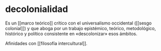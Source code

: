 # decolonialidad
Es un [[marco teórico]] crítico con el universalismo occidental ([[sesgo colonial]]) y que aboga por un trabajo epistémico, teórico, metodológico, histórico y político consistente en «descolonizar» esos ámbitos.

Afinidades con [[filosofía intercultural]].

